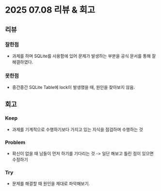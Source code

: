 # 2025 07.08 리뷰 & 회고

## 리뷰

### 잘한점

- 과제를 하며 SQLite를 사용함에 있어 문제가 발생하는 부분을 공식 문서를 통해 잘 해결하였다.

### 못한점

- 중간중간 SQLite Table에 lock이 발생했을 때, 원인을 찾아보지 않음.

## 회고

### Keep

- 과제를 기계적으로 수행하기보다 가지고 있는 지식을 점검하며 수행하는 것

### Problem

- 확신이 없을 때 남들이 먼저 하기를 기다리는 것
    -> 일단 해보고 틀린 점이 있으면 수정하기

### Try

- 문제를 해결할 때 원인을 제대로 파악해보기.
